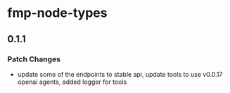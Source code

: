 # fmp-node-types

## 0.1.1

### Patch Changes

- update some of the endpoints to stable api, update tools to use v0.0.17 openai agents, added logger for tools
